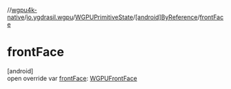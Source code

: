 //[wgpu4k-native](../../../../index.md)/[io.ygdrasil.wgpu](../../index.md)/[WGPUPrimitiveState](../index.md)/[[android]ByReference](index.md)/[frontFace](front-face.md)

# frontFace

[android]\
open override var [frontFace](front-face.md): [WGPUFrontFace](../../-w-g-p-u-front-face/index.md)
